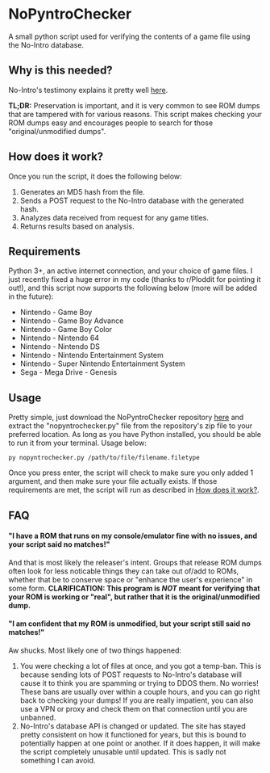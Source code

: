 # NoPyntroChecker
A small python script used for verifying the contents of a game file using the No-Intro database.

## Why is this needed?
No-Intro's testimony explains it pretty well [here](https://no-intro.org/).

**TL;DR:** Preservation is important, and it is very common to see ROM dumps that are tampered with for various reasons. This script makes checking your ROM dumps easy and encourages people to search for those "original/unmodified dumps".
## How does it work?
Once you run the script, it does the following below:
1. Generates an MD5 hash from the file.
2. Sends a POST request to the No-Intro database with the generated hash.
3. Analyzes data received from request for any game titles.
4. Returns results based on analysis.
## Requirements
Python 3+, an active internet connection, and your choice of game files. I just recently fixed a huge error in my code (thanks to r/Ploddit for pointing it out!), and this script now supports the following below (more will be added in the future):
* Nintendo - Game Boy
* Nintendo - Game Boy Advance
* Nintendo - Game Boy Color
* Nintendo - Nintendo 64
* Nintendo - Nintendo DS
* Nintendo - Nintendo Entertainment System
* Nintendo - Super Nintendo Entertainment System
* Sega - Mega Drive - Genesis

## Usage
Pretty simple, just download the NoPyntroChecker repository [here](https://github.com/dvcky/NoPyntroChecker/archive/master.zip) and extract the "nopyntrochecker.py" file from the repository's zip file to your preferred location. As long as you have Python installed, you should be able to run it from your terminal. Usage below: 
```
py nopyntrochecker.py /path/to/file/filename.filetype
```
Once you press enter, the script will check to make sure you only added 1 argument, and then make sure your file actually exists. If those requirements are met, the script will run as described in [How does it work?](#how-does-it-work).

## FAQ
#### "I have a ROM that runs on my console/emulator fine with no issues, and your script said no matches!"
And that is most likely the releaser's intent. Groups that release ROM dumps often look for less noticable things they can take out of/add to ROMs, whether that be to conserve space or "enhance the user's experience" in some form. **CLARIFICATION: This program is _NOT_ meant for verifying that your ROM is working or "real", but rather that it is the original/unmodified dump.**
#### "I am confident that my ROM is unmodified, but your script still said no matches!"
Aw shucks. Most likely one of two things happened:
1. You were checking a lot of files at once, and you got a temp-ban. This is because sending lots of POST requests to No-Intro's database will cause it to think you are spamming or trying to DDOS them. No worries! These bans are usually over within a couple hours, and you can go right back to checking your dumps! If you are really impatient, you can also use a VPN or proxy and check them on that connection until you are unbanned.
2. No-Intro's database API is changed or updated. The site has stayed pretty consistent on how it functioned for years, but this is bound to potentially happen at one point or another. If it does happen, it will make the script completely unusable until updated. This is sadly not something I can avoid.
